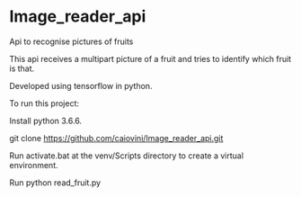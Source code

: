 # Image_reader_api
Api to recognise pictures of fruits


This api receives a multipart picture of a fruit and tries to identify which fruit is that.

Developed using tensorflow in python.

To run this project:

Install python 3.6.6.

git clone https://github.com/caiovini/Image_reader_api.git

Run activate.bat at the venv/Scripts directory to create a virtual environment.

Run python read_fruit.py
